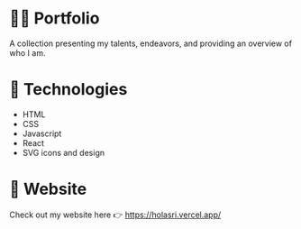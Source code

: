 # 👩‍🎓 **Portfolio**

A collection presenting my talents, endeavors, and providing an overview of who I am.

# 🔑 **Technologies**

- HTML
- CSS
- Javascript
- React
- SVG icons and design

# 📌 **Website**
Check out my website here 👉 https://holasri.vercel.app/
